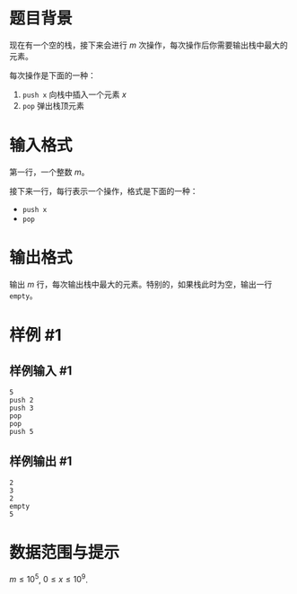 # 题目背景

现在有一个空的栈，接下来会进行 $m$ 次操作，每次操作后你需要输出栈中最大的元素。

每次操作是下面的一种：

1. `push x` 向栈中插入一个元素 $x$
2. `pop` 弹出栈顶元素

# 输入格式

第一行，一个整数 $m$。

接下来一行，每行表示一个操作，格式是下面的一种：

- `push x`
- `pop`

# 输出格式

输出 $m$ 行，每次输出栈中最大的元素。特别的，如果栈此时为空，输出一行 `empty`。

# 样例 #1

## 样例输入 #1

```
5
push 2
push 3
pop
pop
push 5
```

## 样例输出 #1

```
2
3
2
empty
5
```

# 数据范围与提示

$m \le 10^5$, $0 \le x \le 10^9$.